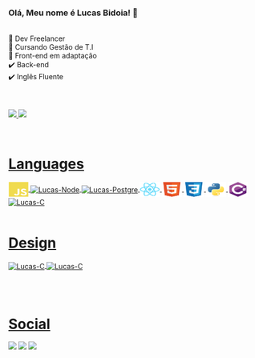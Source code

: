 ### Olá, Meu nome é Lucas Bidoia! 👋

<!--

- 🔭 I’m currently working on ...
- 🌱 I’m currently learning ...
- 👯 I’m looking to collaborate on ...
- 🤔 I’m looking for help with ...
- 💬 Ask me about ...
- 📫 How to reach me: ...
- 😄 Pronouns: ...
- ⚡ Fun fact: ...
-->
<br />
💼 Dev Freelancer<br />
🌱 Cursando Gestão de T.I<br />
🌱 Front-end em adaptação<br />
✔️ Back-end <br />
✔️ Inglês Fluente <br />
<br />
<br />
<br />
<div  align="left">
  <a href="https://github.com/b1doia">
  <img height="180em" src="https://github-readme-stats.vercel.app/api?username=b1doia&show_icons=true&theme=dark&include_all_commits=true&count_private=true"/>
  <img height="180em" src="https://github-readme-stats.vercel.app/api/top-langs/?username=b1doia&layout=compact&langs_count=7&theme=dark"/>
</div>

  <br />
  <br />
  
 <divn style="display: inline_block">
    <h1> Languages</h1> 
  <img align="center" alt="Lucas-Js" height="30" width="40" src="https://raw.githubusercontent.com/devicons/devicon/master/icons/javascript/javascript-plain.svg">

  <img align="center" alt="Lucas-Node" height="50" width="60" src="https://cdn.jsdelivr.net/gh/devicons/devicon/icons/nodejs/nodejs-original-wordmark.svg">
  
  <img align="center" alt="Lucas-Postgre" height="30" width="40" src="https://cdn.jsdelivr.net/gh/devicons/devicon/icons/postgresql/postgresql-original.svg"> 
   
  <img align="center" alt="Lucas-React" height="30" width="40" src="https://raw.githubusercontent.com/devicons/devicon/master/icons/react/react-original.svg">
    
  <img align="center" alt="Rafa-HTML" height="30" width="40" src="https://raw.githubusercontent.com/devicons/devicon/master/icons/html5/html5-original.svg">
   
  <img align="center" alt="Rafa-CSS" height="30" width="40" src="https://raw.githubusercontent.com/devicons/devicon/master/icons/css3/css3-original.svg">
   
  <img align="center" alt="Rafa-Python" height="30" width="40" src="https://raw.githubusercontent.com/devicons/devicon/master/icons/python/python-original.svg">
   
  <img align="center" alt="Rafa-Csharp" height="30" width="40" src="https://raw.githubusercontent.com/devicons/devicon/master/icons/csharp/csharp-original.svg">
   
   <img align="center" alt="Lucas-C" height="30" width="40" src="https://img.shields.io/badge/C-00599C?style=for-the-badge&logo=c&logoColor=white"> 

</div>
  <br/>
  <br/>
  <h1>Design</h1>
  <div style="display: inline_block">
    
  <img align="center" alt="Lucas-C" height="30" width="40" src="https://cdn.jsdelivr.net/gh/devicons/devicon/icons/illustrator/illustrator-plain.svg"> 
  <img align="center" alt="Lucas-C" height="30" width="40" src="https://cdn.jsdelivr.net/gh/devicons/devicon/icons/photoshop/photoshop-plain.svg"> 
  </div>
  <br />
  <br />
  <br />
  
  <div> 
    <h1>Social</h1>
  <a href="https://www.youtube.com/c/LucasBidoia" target="_blank">  <img src="https://img.shields.io/badge/YouTube-FF0000?style=for-the-badge&logo=youtube&logoColor=white" target="_blank"></a>
  <a href="https://www.instagram.com/bidoiadrummer/" target="_blank"><img src="https://img.shields.io/badge/-Instagram-%23E4405F?style=for-the-badge&logo=instagram&logoColor=white" target="_blank"></a>
  <a href="https://www.linkedin.com/in/rafaella-ballerini-45875016a" target="_blank"><img src="https://img.shields.io/badge/-LinkedIn-%230077B5?style=for-the-badge&logo=linkedin&logoColor=white" target="_blank"></a> 
</div>
